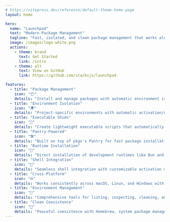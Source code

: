 ```yaml
---
# https://vitepress.dev/reference/default-theme-home-page
layout: home

hero:
  name: "Launchpad"
  text: "Modern Package Management"
  tagline: "Fast, isolated, and clean package management that works alongside your existing tools."
  image: /images/logo-white.png
  actions:
    - theme: brand
      text: Get Started
      link: /intro
    - theme: alt
      text: View on GitHub
      link: https://github.com/stacksjs/launchpad

features:
  - title: "Package Management"
    icon: "📦"
    details: "Install and manage packages with automatic environment isolation. Uses /usr/local (never /opt/homebrew) for clean separation from Homebrew."
  - title: "Environment Isolation"
    icon: "🌍"
    details: "Project-specific environments with automatic activation/deactivation. Each project gets its own isolated package installations and PATH management."
  - title: "Executable Shims"
    icon: "🔄"
    details: "Create lightweight executable scripts that automatically run the correct versions of your tools with full environment context."
  - title: "Pantry-Powered"
    icon: "🛠️"
    details: "Built on top of pkgx's Pantry for fast package installations."
  - title: "Runtime Installation"
    icon: "🚀"
    details: "Direct installation of development runtimes like Bun and Node.js from official sources with automatic platform detection."
  - title: "Shell Integration"
    icon: "🐚"
    details: "Seamless shell integration with customizable activation messages. Install shells like Zsh with automatic PATH management."
  - title: "Cross-Platform"
    icon: "🌐"
    details: "Works consistently across macOS, Linux, and Windows with platform-specific optimizations and path handling."
  - title: "Environment Management"
    icon: "🔧"
    details: "Comprehensive tools for listing, inspecting, cleaning, and managing development environments with human-readable identifiers."
  - title: "Clean Coexistence"
    icon: "🔗"
    details: "Peaceful coexistence with Homebrew, system package managers, and other tools. Never conflicts with existing installations."
---
```


<Home />
